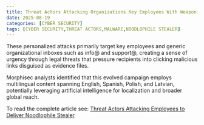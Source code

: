 ```yaml
---
title: Threat Actors Attacking Organizations Key Employees With Weaponized Copyright Documents to Deliver Noodlophile Stealer
date: 2025-08-19
categories: [CYBER SECURITY]
tags: [CYBER SECURITY,THREAT ACTORS,MALWARE,NOODLOPHILE STEALER]
---
```


These personalized attacks primarily target key employees and generic organizational inboxes such as info@ and support@, creating a sense of urgency through legal threats that pressure recipients into clicking malicious links disguised as evidence files.

Morphisec analysts identified that this evolved campaign employs multilingual content spanning English, Spanish, Polish, and Latvian, potentially leveraging artificial intelligence for localization and broader global reach.

To read the complete article see:
[Threat Actors Attacking Employees to Deliver Noodlophile Stealer](https://cybersecuritynews.com/threat-actors-attacking-employees-to-deliver-noodlophile-stealer/) 
